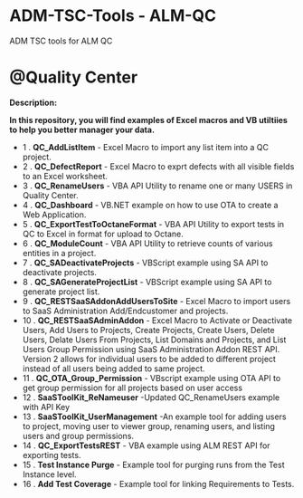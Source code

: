 # ADM-TSC-Tools - ALM-QC
ADM TSC tools for ALM QC
# @Quality Center
__Description:__

__In this repository, you will find examples of Excel macros and VB utiltiies to help you better manager your data.__

* 1 . __QC_AddListItem__  - Excel Macro to import any list item into a QC project. 
* 2 . __QC_DefectReport__ - Excel Macro to exprt defects with all visible fields to an Excel worksheet. 
* 3 . __QC_RenameUsers__  - VBA API Utility to rename one or many USERS in Quality Center. 
* 4 . __QC_Dashboard__ - VB.NET example on how to use OTA to create a Web Application.
* 5 . __QC_ExportTestToOctaneFormat__ - VBA API Utility to export tests in QC to Excel in format for upload to Octane.
* 6 . __QC_ModuleCount__ - VBA API Utility to retrieve counts of various entities in a project.
* 7 . __QC_SADeactivateProjects__ - VBScript example using SA API to deactivate projects.
* 8 . __QC_SAGenerateProjectList__ - VBScript example using SA API to generate project list.
* 9 . __QC_RESTSaaSAddonAddUsersToSite__ - Excel Macro to import users to SaaS Administration Add/Endcustomer and projects.
* 10 . __QC_RESTSaaSAdminAddon__ - Excel Macro to Activate or Deactivate Users, Add Users to Projects, Create Projects, Create Users, Delete Users, Delate Users From Projects, List Domains and Projects, and List Users Group Permission using SaaS Administration Addon REST API.  Version 2 allows for individual users to be added to different project instead of all users being added to same project.
* 11 . __QC_OTA_Group_Permission__ - VBscript example using OTA API to get group permission for all projects based on user access
* 12 . __SaaSToolKit_ReNameuser__ -Updated QC_RenameUsers example with API Key 
* 13 . __SaaSToolKit_UserManagement__ -An example tool for adding users to project, moving user to viewer group, renaming users, and listing users and group permissions.
* 14 . __QC_ExportTestsREST__ - VBA example using ALM REST API for exporting tests.
* 15 . __Test Instance Purge__ - Example tool for purging runs from the Test Instance level.
* 16 . __Add Test Coverage__ - Example tool for linking Requirements to Tests.
